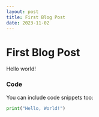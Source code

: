 ```yaml
---
layout: post
title: First Blog Post
date: 2023-11-02
---
```


# First Blog Post

Hello world! 

### Code

You can include code snippets too:

```python
print("Hello, World!")
```
